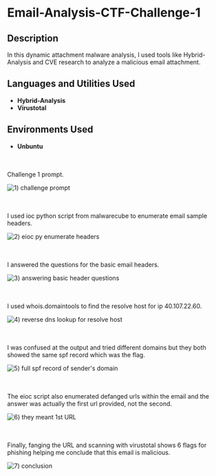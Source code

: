 # Email-Analysis-CTF-Challenge-1

<h2>Description</h2>
In this dynamic attachment malware analysis, I used tools like Hybrid-Analysis and CVE research to analyze a malicious email attachment. 
<br />


<h2>Languages and Utilities Used</h2>

- <b>Hybrid-Analysis</b>
- <b>Virustotal</b>


<h2>Environments Used </h2>

- <b>Unbuntu</b> 

<br />
<br />
Challenge 1 prompt.

![1) challenge prompt](https://github.com/user-attachments/assets/531aa896-4704-4b2d-9787-0cbc3a04458e)

<br />
<br />
I used ioc python script from malwarecube to enumerate email sample headers.

![2) eioc py enumerate headers](https://github.com/user-attachments/assets/bd1eb970-9079-4c20-af65-70ccb45f6cae)

<br />
<br />  
I answered the questions for the basic email headers. 

![3) answering basic header questions](https://github.com/user-attachments/assets/a12a67b6-17cd-4d26-84a4-0ed89bcfc011)

<br />
<br />
I used whois.domaintools to find the resolve host for ip 40.107.22.60.

![4) reverse dns lookup for resolve host](https://github.com/user-attachments/assets/a7b12011-03b5-4324-80e0-18fed00e10f5)

<br />
<br />
I was confused at the output and tried different domains but they both showed the same spf record which was the flag. 

![5) full spf record of sender's domain](https://github.com/user-attachments/assets/6859562f-4215-4d7e-ab73-ca83c5db65aa)

<br />
<br />
The eioc script also enumerated defanged urls within the email and the answer was actually the first url provided, not the second. 

![6) they meant 1st URL](https://github.com/user-attachments/assets/fa814f27-efd9-405d-9196-22fd6515d2ec)

<br />
<br />
Finally, fanging the URL and scanning with virustotal shows 6 flags for phishing helping me conclude that this email is malicious. 

![7) conclusion](https://github.com/user-attachments/assets/0fa8a817-3c20-4fc9-8a02-4ae7753b9994)

<br />
<br />
